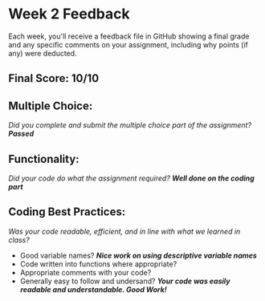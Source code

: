 # Week 2 Feedback
Each week, you'll receive a feedback file in GitHub showing a final grade and any specific comments on your assignment, including why points (if any) were deducted.


## Final Score: 10/10

## Multiple Choice:
_Did you complete and submit the multiple choice part of the assignment?_
***Passed***

## Functionality: 
_Did your code do what the assignment required?_
***Well done on the coding part***

## Coding Best Practices:
_Was your code readable, efficient, and in line with what we learned in class?_
* Good variable names? 
***Nice work on using descriptive variable names***
* Code written into functions where appropriate?
* Appropriate comments with your code?
* Generally easy to follow and undersand?
***Your code was easily readable and understandable. Good Work!***
